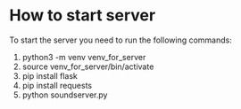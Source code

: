 # How to start server

To start the server you need to run the following commands:
1. python3 -m venv venv_for_server
2. source venv_for_server/bin/activate
3. pip install flask
4. pip install requests
5. python soundserver.py